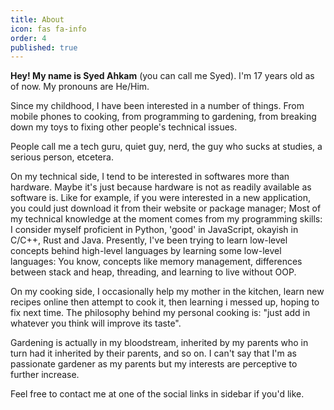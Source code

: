 ```yaml
---
title: About
icon: fas fa-info
order: 4
published: true
---
```

**Hey! My name is Syed Ahkam** (you can call me Syed). I'm 17 years old as of now. My pronouns are He/Him.

Since my childhood, I have been interested in a number of things. From mobile phones to cooking, from programming to gardening, from breaking down my toys to fixing other people's technical issues.

People call me a tech guru, quiet guy, nerd, the guy who sucks at studies, a serious person, etcetera.

On my technical side, I tend to be interested in softwares more than hardware. Maybe it's just because hardware is not as readily available as software is. Like for example, if you were interested in a new application, you could just download it from their website or package manager; Most of my technical knowledge at the moment comes from my programming skills: I consider myself proficient in Python, 'good' in JavaScript, okayish in C/C++, Rust and Java. Presently, I've been trying to learn low-level concepts behind high-level languages by learning some low-level languages: You know, concepts like memory management, differences between stack and heap, threading, and learning to live without OOP.

On my cooking side, I occasionally help my mother in the kitchen, learn new recipes online then attempt to cook it, then learning i messed up, hoping to fix next time. The philosophy behind my personal cooking is: "just add in whatever you think will improve its taste".

Gardening is actually in my bloodstream, inherited by my parents who in turn had it inherited by their parents, and so on. I can't say that I'm as passionate gardener as my parents but my interests are perceptive to further increase.

Feel free to contact me at one of the social links in sidebar if you'd like.
